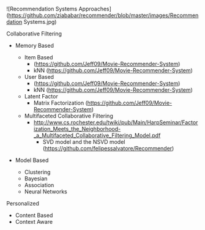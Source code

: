 ![Recommendation Systems Approaches](https://github.com/ziababar/recommender/blob/master/images/Recommendation Systems.jpg)


Collaborative Filtering
 - Memory Based
   - Item Based
     - (https://github.com/Jeff09/Movie-Recommender-System)
     - kNN (https://github.com/Jeff09/Movie-Recommender-System)
   - User Based
     - (https://github.com/Jeff09/Movie-Recommender-System)
     - kNN (https://github.com/Jeff09/Movie-Recommender-System)
   - Latent Factor
     - Matrix Factorization (https://github.com/Jeff09/Movie-Recommender-System)
   - Multifaceted Collaborative Filtering 
     - http://www.cs.rochester.edu/twiki/pub/Main/HarpSeminar/Factorization_Meets_the_Neighborhood-_a_Multifaceted_Collaborative_Filtering_Model.pdf
       - SVD model and the NSVD model (https://github.com/felipessalvatore/Recommender)
       
 - Model Based
   - Clustering
   - Bayesian
   - Association
   - Neural Networks

Personalized
 - Content Based
 - Context Aware
 



